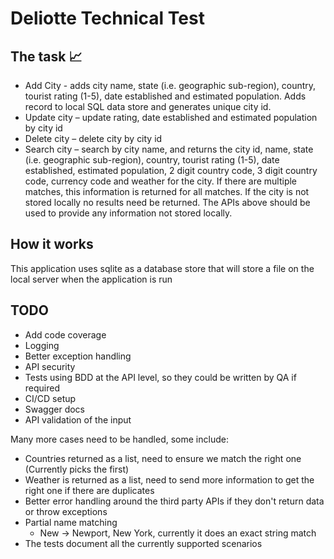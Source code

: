 # Deliotte Technical Test

## The task 📈

- Add City - adds city name, state (i.e. geographic sub-region), country, tourist rating
  (1-5), date established and estimated population. Adds record to local SQL data
  store and generates unique city id.
- Update city – update rating, date established and estimated population by city id
- Delete city – delete city by city id
- Search city – search by city name, and returns the city id, name, state (i.e.
  geographic sub-region), country, tourist rating (1-5), date established, estimated
  population, 2 digit country code, 3 digit country code, currency code and weather
  for the city. If there are multiple matches, this information is returned for all
  matches. If the city is not stored locally no results need be returned. The APIs above
  should be used to provide any information not stored locally.

## How it works

This application uses sqlite as a database store that will store a file on the local server when the application is run

## TODO

- Add code coverage
- Logging
- Better exception handling
- API security
- Tests using BDD at the API level, so they could be written by QA if required
- CI/CD setup
- Swagger docs
- API validation of the input

Many more cases need to be handled, some include:

- Countries returned as a list, need to ensure we match the right one (Currently picks the first)
- Weather is returned as a list, need to send more information to get the right one if there are duplicates
- Better error handling around the third party APIs if they don't return data or throw exceptions
- Partial name matching
  - New -> Newport, New York, currently it does an exact string match
- The tests document all the currently supported scenarios
